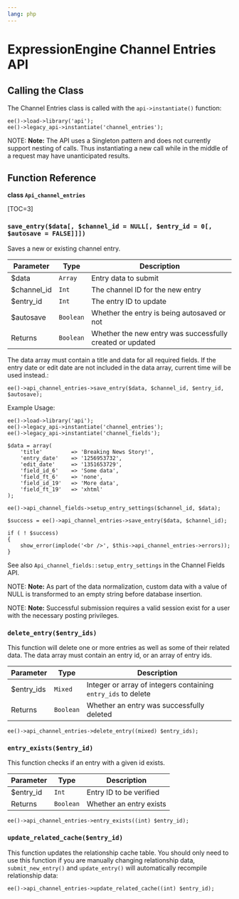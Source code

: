 ```yaml
---
lang: php
---
```


<!--
    This source file is part of the open source project
    ExpressionEngine User Guide (https://github.com/ExpressionEngine/ExpressionEngine-User-Guide)

    @link      https://expressionengine.com/
    @copyright Copyright (c) 2003-2019, EllisLab Corp. (https://ellislab.com)
    @license   https://expressionengine.com/license Licensed under Apache License, Version 2.0
-->

# ExpressionEngine Channel Entries API

## Calling the Class

The Channel Entries class is called with the `api->instantiate()` function:

    ee()->load->library('api');
    ee()->legacy_api->instantiate('channel_entries');

NOTE: **Note:** The API uses a Singleton pattern and does not currently support nesting of calls. Thus instantiating a new call while in the middle of a request may have unanticipated results.

## Function Reference

**class `Api_channel_entries`**

[TOC=3]

### `save_entry($data[, $channel_id = NULL[, $entry_id = 0[, $autosave = FALSE]]])`

Saves a new or existing channel entry.

| Parameter    | Type      | Description                                               |
| ------------ | --------- | --------------------------------------------------------- |
| \$data       | `Array`   | Entry data to submit                                      |
| \$channel_id | `Int`     | The channel ID for the new entry                          |
| \$entry_id   | `Int`     | The entry ID to update                                    |
| \$autosave   | `Boolean` | Whether the entry is being autosaved or not               |
| Returns      | `Boolean` | Whether the new entry was successfully created or updated |

The data array must contain a title and data for all required fields. If the entry date or edit date are not included in the data array, current time will be used instead.:

    ee()->api_channel_entries->save_entry($data, $channel_id, $entry_id, $autosave);

Example Usage:

    ee()->load->library('api');
    ee()->legacy_api->instantiate('channel_entries');
    ee()->legacy_api->instantiate('channel_fields');

    $data = array(
        'title'         => 'Breaking News Story!',
        'entry_date'    => '1256953732',
        'edit_date'     => '1351653729',
        'field_id_6'    => 'Some data',
        'field_ft_6'    => 'none',
        'field_id_19'   => 'More data',
        'field_ft_19'   => 'xhtml'
    );

    ee()->api_channel_fields->setup_entry_settings($channel_id, $data);

    $success = ee()->api_channel_entries->save_entry($data, $channel_id);

    if ( ! $success)
    {
        show_error(implode('<br />', $this->api_channel_entries->errors));
    }

See also `Api_channel_fields::setup_entry_settings` in the Channel Fields API.

NOTE: **Note:** As part of the data normalization, custom data with a value of NULL is transformed to an empty string before database insertion.

NOTE: **Note:** Successful submission requires a valid session exist for a user with the necessary posting privileges.

### `delete_entry($entry_ids)`

This function will delete one or more entries as well as some of their related data. The data array must contain an entry id, or an array of entry ids.

| Parameter   | Type      | Description                                                   |
| ----------- | --------- | ------------------------------------------------------------- |
| \$entry_ids | `Mixed`   | Integer or array of integers containing `entry_ids` to delete |
| Returns     | `Boolean` | Whether an entry was successfully deleted                     |

    ee()->api_channel_entries->delete_entry((mixed) $entry_ids);

### `entry_exists($entry_id)`

This function checks if an entry with a given id exists.

| Parameter  | Type      | Description             |
| ---------- | --------- | ----------------------- |
| \$entry_id | `Int`     | Entry ID to be verified |
| Returns    | `Boolean` | Whether an entry exists |

    ee()->api_channel_entries->entry_exists((int) $entry_id);

### `update_related_cache($entry_id)`

This function updates the relationship cache table. You should only need to use this function if you are manually changing relationship data, `submit_new_entry()` and `update_entry()` will automatically recompile relationship data:

    ee()->api_channel_entries->update_related_cache((int) $entry_id);
